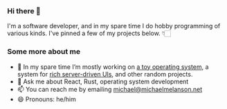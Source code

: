 ### Hi there 👋

I'm a software developer, and in my spare time I do hobby programming of various kinds. I've pinned a few of my projects below. 👇🏻

### Some more about me

- 🔭 In my spare time I’m mostly working on [a toy operating system](https://github.com/michaelmelanson/panda), a system for [rich server-driven UIs](https://github.com/michaelmelanson/pinhole), and other random projects.
- 💬 Ask me about React, Rust, operating system development
- 📫 You can reach me by emailing michael@michaelmelanson.net
- 😄 Pronouns: he/him
<!--
- 👯 I’m looking to collaborate on ...
- 🤔 I’m looking for help with ...
- ⚡ Fun fact: ...
-->

